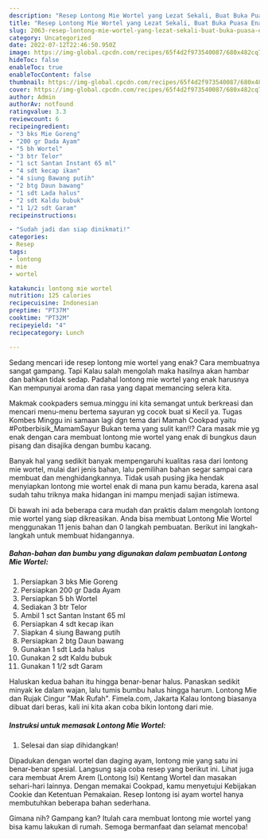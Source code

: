 ```yaml
---
description: "Resep Lontong Mie Wortel yang Lezat Sekali, Buat Buka Puasa Enak"
title: "Resep Lontong Mie Wortel yang Lezat Sekali, Buat Buka Puasa Enak"
slug: 2063-resep-lontong-mie-wortel-yang-lezat-sekali-buat-buka-puasa-enak
category: Uncategorized
date: 2022-07-12T22:46:50.950Z
image: https://img-global.cpcdn.com/recipes/65f4d2f973540087/680x482cq70/lontong-mie-wortel-foto-resep-utama.jpg
hideToc: false
enableToc: true
enableTocContent: false
thumbnail: https://img-global.cpcdn.com/recipes/65f4d2f973540087/680x482cq70/lontong-mie-wortel-foto-resep-utama.jpg
cover: https://img-global.cpcdn.com/recipes/65f4d2f973540087/680x482cq70/lontong-mie-wortel-foto-resep-utama.jpg
author: Admin
authorAv: notfound
ratingvalue: 3.3
reviewcount: 6
recipeingredient:
- "3 bks Mie Goreng"
- "200 gr Dada Ayam"
- "5 bh Wortel"
- "3 btr Telor"
- "1 sct Santan Instant 65 ml"
- "4 sdt kecap ikan"
- "4 siung Bawang putih"
- "2 btg Daun bawang"
- "1 sdt Lada halus"
- "2 sdt Kaldu bubuk"
- "1 1/2 sdt Garam"
recipeinstructions:

- "Sudah jadi dan siap dinikmati!"
categories:
- Resep
tags:
- lontong
- mie
- wortel

katakunci: lontong mie wortel 
nutrition: 125 calories
recipecuisine: Indonesian
preptime: "PT37M"
cooktime: "PT32M"
recipeyield: "4"
recipecategory: Lunch

---
```



Sedang mencari ide resep lontong mie wortel yang enak? Cara membuatnya sangat gampang. Tapi Kalau salah mengolah maka hasilnya akan hambar dan bahkan tidak sedap. Padahal lontong mie wortel yang enak harusnya Kan mempunyai aroma dan rasa yang dapat memancing selera kita.


Makmak cookpaders semua.minggu ini kita semangat untuk berkreasi dan mencari menu-menu bertema sayuran yg cocok buat si Kecil ya. Tugas Kombes Minggu ini samaan lagi dgn tema dari Mamah Cookpad yaitu #Potberbisik_MamamSayur Bukan tema yang sulit kan!!? Cara masak mie yg enak dengan cara membuat lontong mie wortel yang enak di bungkus daun pisang dan disajika dengan bumbu kacang.

Banyak hal yang sedikit banyak mempengaruhi kualitas rasa dari lontong mie wortel, mulai dari jenis bahan, lalu pemilihan bahan segar sampai cara membuat dan menghidangkannya. Tidak usah pusing jika hendak menyiapkan lontong mie wortel enak di mana pun kamu berada, karena asal sudah tahu triknya maka hidangan ini mampu menjadi sajian istimewa.


Di bawah ini ada beberapa cara mudah dan praktis dalam mengolah lontong mie wortel yang siap dikreasikan. Anda bisa membuat Lontong Mie Wortel menggunakan 11 jenis bahan dan 0 langkah pembuatan. Berikut ini langkah-langkah untuk membuat hidangannya.

<!--inarticleads1-->

##### Bahan-bahan dan bumbu yang digunakan dalam pembuatan Lontong Mie Wortel:

1. Persiapkan 3 bks Mie Goreng
1. Persiapkan 200 gr Dada Ayam
1. Persiapkan 5 bh Wortel
1. Sediakan 3 btr Telor
1. Ambil 1 sct Santan Instant 65 ml
1. Persiapkan 4 sdt kecap ikan
1. Siapkan 4 siung Bawang putih
1. Persiapkan 2 btg Daun bawang
1. Gunakan 1 sdt Lada halus
1. Gunakan 2 sdt Kaldu bubuk
1. Gunakan 1 1/2 sdt Garam


Haluskan kedua bahan itu hingga benar-benar halus. Panaskan sedikit minyak ke dalam wajan, lalu tumis bumbu halus hingga harum. Lontong Mie dan Rujak Cingur &#34;Mak Rufah&#34;. Fimela.com, Jakarta Kalau lontong biasanya dibuat dari beras, kali ini kita akan coba bikin lontong dari mie. 

<!--inarticleads2-->

##### Instruksi untuk memasak Lontong Mie Wortel:


1. Selesai dan siap dihidangkan!

Dipadukan dengan wortel dan daging ayam, lontong mie yang satu ini benar-benar spesial. Langsung saja coba resep yang berikut ini. Lihat juga cara membuat Arem Arem (Lontong Isi) Kentang Wortel dan masakan sehari-hari lainnya. Dengan memakai Cookpad, kamu menyetujui Kebijakan Cookie dan Ketentuan Pemakaian. Resep lontong isi ayam wortel hanya membutuhkan beberapa bahan sederhana. 

Gimana nih? Gampang kan? Itulah cara membuat lontong mie wortel yang bisa kamu lakukan di rumah. Semoga bermanfaat dan selamat mencoba!
